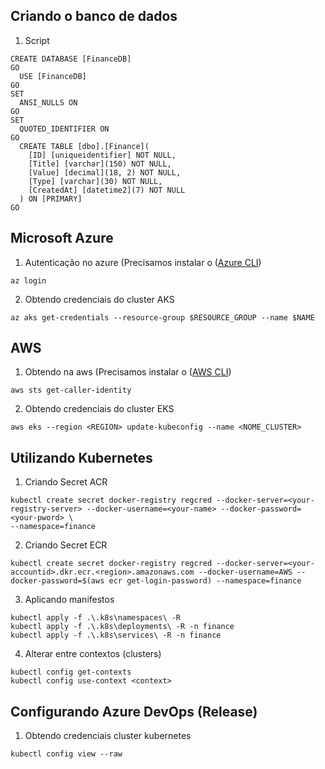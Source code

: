 ## Criando o banco de dados

1. Script
```
CREATE DATABASE [FinanceDB]
GO
  USE [FinanceDB]
GO
SET
  ANSI_NULLS ON
GO
SET
  QUOTED_IDENTIFIER ON
GO
  CREATE TABLE [dbo].[Finance](
    [ID] [uniqueidentifier] NOT NULL,
    [Title] [varchar](150) NOT NULL,
    [Value] [decimal](18, 2) NOT NULL,
    [Type] [varchar](30) NOT NULL,
    [CreatedAt] [datetime2](7) NOT NULL
  ) ON [PRIMARY]
GO   
```

## Microsoft Azure
1. Autenticação no azure (Precisamos instalar o ([Azure CLI](https://docs.microsoft.com/pt-br/cli/azure/install-azure-cli))
```
az login
```
2. Obtendo credenciais do cluster AKS 
```
az aks get-credentials --resource-group $RESOURCE_GROUP --name $NAME
```

## AWS 
1. Obtendo na aws (Precisamos instalar o ([AWS CLI](https://aws.amazon.com/pt/cli/))
```
aws sts get-caller-identity
```
2. Obtendo credenciais do cluster EKS
```
aws eks --region <REGION> update-kubeconfig --name <NOME_CLUSTER>
```

## Utilizando Kubernetes
1. Criando Secret ACR
```
kubectl create secret docker-registry regcred --docker-server=<your-registry-server> --docker-username=<your-name> --docker-password=<your-pword> \
--namespace=finance
```
2. Criando Secret ECR
```
kubectl create secret docker-registry regcred --docker-server=<your-accountid>.dkr.ecr.<region>.amazonaws.com --docker-username=AWS --docker-password=$(aws ecr get-login-password) --namespace=finance
```

3. Aplicando manifestos
```
kubectl apply -f .\.k8s\namespaces\ -R
kubectl apply -f .\.k8s\deployments\ -R -n finance
kubectl apply -f .\.k8s\services\ -R -n finance
```

4. Alterar entre contextos (clusters)
```
kubectl config get-contexts
kubectl config use-context <context>
```

## Configurando Azure DevOps (Release)
1. Obtendo credenciais cluster kubernetes 
```
kubectl config view --raw
```